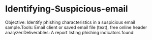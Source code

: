 # Identifying-Suspicious-email
Objective: Identify phishing characteristics in a suspicious email sample.Tools: Email client or saved email file (text), free online header analyzer.Deliverables: A report listing phishing indicators found
